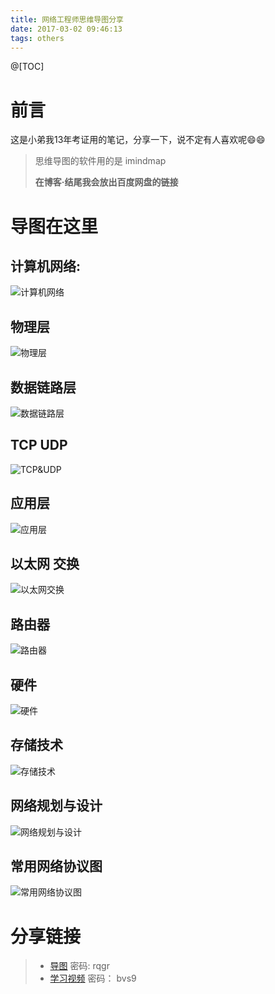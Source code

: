 ```yaml
---
title: 网络工程师思维导图分享
date: 2017-03-02 09:46:13
tags: others
---
```


@[TOC]
<!-- toc -->

# 前言

这是小弟我13年考证用的笔记，分享一下，说不定有人喜欢呢:smile::smile:

> 思维导图的软件用的是 imindmap
>
> **在博客·结尾我会放出百度网盘的链接**

# 导图在这里

## 计算机网络:

![计算机网络](https://aizigao-blog-1257747336.cos.ap-shanghai.myqcloud.com/计算机网络.jpeg)

## 物理层

![物理层](https://aizigao-blog-1257747336.cos.ap-shanghai.myqcloud.com/物理层.jpeg)

## 数据链路层

![数据链路层](https://aizigao-blog-1257747336.cos.ap-shanghai.myqcloud.com/数据链路层.jpeg)


## TCP UDP

![TCP&UDP](https://aizigao-blog-1257747336.cos.ap-shanghai.myqcloud.com/TCPUDP.jpeg)

## 应用层

![应用层](https://aizigao-blog-1257747336.cos.ap-shanghai.myqcloud.com/应用层.jpeg)




## 以太网 交换

![以太网交换](https://aizigao-blog-1257747336.cos.ap-shanghai.myqcloud.com/以太网%20交换机.jpeg)


## 路由器

![路由器](https://aizigao-blog-1257747336.cos.ap-shanghai.myqcloud.com/路由器.jpeg)


## 硬件

![硬件](https://aizigao-blog-1257747336.cos.ap-shanghai.myqcloud.com/硬件.jpeg)

## 存储技术
![存储技术](https://aizigao-blog-1257747336.cos.ap-shanghai.myqcloud.com/存储技术.jpeg)


## 网络规划与设计
![网络规划与设计](https://aizigao-blog-1257747336.cos.ap-shanghai.myqcloud.com/网络规划与设计.jpeg)

## 常用网络协议图
![常用网络协议图](https://aizigao-blog-1257747336.cos.ap-shanghai.myqcloud.com/常用网络协议图.jpg)


# 分享链接
> * [导图](https://pan.baidu.com/s/1jINXSfs)    密码: rqgr
> * [学习视频](https://pan.baidu.com/s/1c2cgXMS) 密码： bvs9








